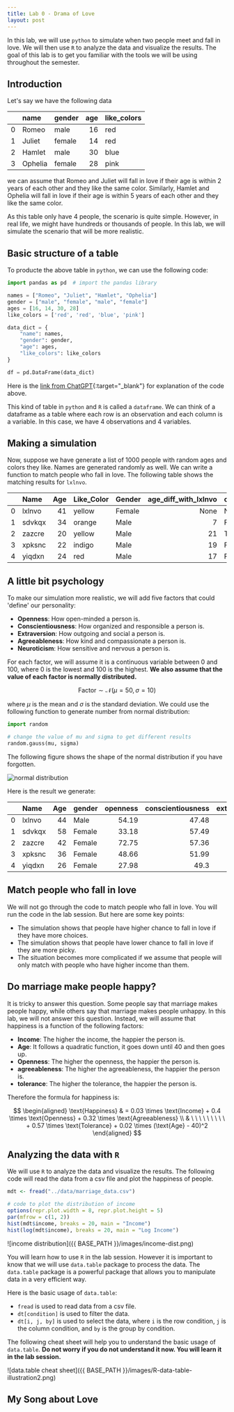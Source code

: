 ```yaml
---
title: Lab 0 - Drama of Love
layout: post
---
```


In this lab, we will use `python` to simulate when two people meet and fall in love. We will then use `R` to analyze the data and visualize the results. The goal of this lab is to get you familiar with the tools we will be using throughout the semester.


## Introduction

Let's say we have the following data

|    | name    | gender   |   age | like_colors   |
|---:|:--------|:---------|------:|:--------------|
|  0 | Romeo   | male     |    16 | red           |
|  1 | Juliet  | female   |    14 | red           |
|  2 | Hamlet  | male     |    30 | blue          |
|  3 | Ophelia | female   |    28 | pink          |


we can assume that Romeo and Juliet will fall in love if their age is within 2 years of each other and they like the same color. Similarly, Hamlet and Ophelia will fall in love if their age is within 5 years of each other and they like the same color.

As this table only have 4 people, the scenario is quite simple. However, in real life, we might have hundreds or thousands of people. In this lab, we will simulate the scenario that will be more realistic.


## Basic structure of a table

To producte the above table in `python`, we can use the following code:

```python
import pandas as pd  # import the pandas library

names = ["Romeo", "Juliet", "Hamlet", "Ophelia"]
gender = ["male", "female", "male", "female"]
ages = [16, 14, 30, 28]
like_colors = ['red', 'red', 'blue', 'pink']

data_dict = {
    "name": names,
    "gender": gender,
    "age": ages,
    "like_colors": like_colors
}

df = pd.DataFrame(data_dict)
```

Here is the [link from ChatGPT](https://chat.openai.com/share/64661c26-5f92-4ffd-b8cb-62ac8f535a60){:target="_blank"} for explanation of the code above.

This kind of table in `python` and `R` is called a `dataframe`. We can think of a dataframe as a table where each row is an observation and each column is a variable. In this case, we have 4 observations and 4 variables.

## Making a simulation

Now, suppose we have generate a list of 1000 people with random ages and colors they like. Names are generated randomly as well. We can write a function to match people who fall in love. The following table shows the matching results for `lxlnvo`.

|    | Name   |   Age | Like_Color   | Gender   |   age_diff_with_lxlnvo | color_match_with_lxlnvo   |
|---:|:-------|------:|:-------------|:---------|-----------------------:|:--------------------------|
|  0 | lxlnvo |    41 | yellow       | Female   |     None                   |                None           |
|  1 | sdvkqx |    34 | orange       | Male     |                      7 | False                     |
|  2 | zazcre |    20 | yellow       | Male     |                     21 | True                      |
|  3 | xpksnc |    22 | indigo       | Male     |                     19 | False                     |
|  4 | yiqdxn |    24 | red          | Male     |                     17 | False                     |


## A little bit psychology

To make our simulation more realistic, we will add five factors that could 'define'
our personality:

- **Openness**: How open-minded a person is.
- **Conscientiousness**: How organized and responsible a person is.
- **Extraversion**: How outgoing and social a person is.
- **Agreeableness**: How kind and compassionate a person is.
- **Neuroticism**: How sensitive and nervous a person is.

For each factor, we will assume it is a continuous variable between 0 and 100, where 0 is the lowest and 100 is the highest. **We also assume that the value of each factor is normally distributed.**

$$
\text{Factor} \sim \mathcal{N}(\mu = 50, \sigma = 10)
$$

where $\mu$ is the mean and $\sigma$ is the standard deviation. We could use the following function to generate number from normal distribution:

```python
import random

# change the value of mu and sigma to get different results
random.gauss(mu, sigma)
```

The following figure shows the shape of the normal distribution if you have forgotten.

![normal distribution](https://upload.wikimedia.org/wikipedia/commons/thumb/7/74/Normal_Distribution_PDF.svg/400px-Normal_Distribution_PDF.svg.png)

Here is the result we generate:

|    | Name   |   Age | gender   |   openness |   conscientiousness |   extraversion |   agreeableness |   neuroticism |
|---:|:-------|------:|:---------|-----------:|--------------------:|---------------:|----------------:|--------------:|
|  0 | lxlnvo |    44 | Male     |      54.19 |               47.48 |          64.85 |           62.06 |         60.06 |
|  1 | sdvkqx |    58 | Female   |      33.18 |               57.49 |          59.72 |           35.79 |         48.78 |
|  2 | zazcre |    42 | Female   |      72.75 |               57.36 |          64.41 |           38.06 |         54.78 |
|  3 | xpksnc |    36 | Female   |      48.66 |               51.99 |          60.53 |           30.53 |         52.11 |
|  4 | yiqdxn |    26 | Female   |      27.98 |               49.3  |          52    |           38.64 |         49.61 |


## Match people who fall in love

We will not go through the code to match people who fall in love. You will run the code in the lab session. But here are some key points:

- The simulation shows that people have higher chance to fall in love if they have more choices.
- The simulation shows that people have lower chance to fall in love if they are more picky.
- The situation becomes more complicated if we assume that people will only match with people who have higher income than them.


## Do marriage make people happy?

It is tricky to answer this question. Some people say that marriage makes people happy, while others say that marriage makes people unhappy. In this lab, we will not answer this question. Instead, we will assume that happiness is a function of the following factors:

- **Income**: The higher the income, the happier the person is.
- **Age**: It follows a quadratic function, it goes down until 40 and then goes up.
- **Openness**: The higher the openness, the happier the person is.
- **agreeableness**: The higher the agreeableness, the happier the person is.
- **tolerance**: The higher the tolerance, the happier the person is.

Therefore the formula for happiness is:

$$
\begin{aligned}
\text{Happiness} & = 0.03 \times \text{Income} + 0.4 \times \text{Openness} + 0.32 \times \text{Agreeableness} \\
& \ \ \ \ \ \ \ \ \ + 0.57 \times \text{Tolerance} +  0.02 \times (\text{Age} - 40)^2 
\end{aligned}
$$

## Analyzing the data with `R`

We will use `R` to analyze the data and visualize the results. The following code will read the data from a csv file and plot the happiness of people.

```R
mdt <- fread("../data/marriage_data.csv")

# code to plot the distribution of income
options(repr.plot.width = 8, repr.plot.height = 5)
par(mfrow = c(1, 2))
hist(mdt$income, breaks = 20, main = "Income")
hist(log(mdt$income), breaks = 20, main = "Log Income")
```

![income distribution]({{ BASE_PATH }}/images/income-dist.png)


You will learn how to use `R` in the lab session. However it is important to know that we will use `data.table` package to process the data. The
`data.table` package is a powerful package that allows you to manipulate data in a very efficient way.

Here is the basic usage of `data.table`:

- `fread` is used to read data from a csv file.
- `dt[condition]` is used to filter the data.
- `dt[i, j, by]` is used to select the data, where `i` is the row condition, `j` is the column condition, and `by` is the group by condition.

The following cheat sheet will help you to understand the basic usage of `data.table`. **Do not worry if you do not understand it now. You will learn it in the lab session.**


![data.table cheat sheet]({{ BASE_PATH }}/images/R-data-table-illustration2.png)


## My Song about Love